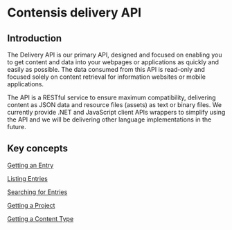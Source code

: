 # Contensis delivery API

## Introduction

The Delivery API is our primary API, designed and focused on enabling you to get content and data into your webpages or applications as quickly and easily as possible. The data consumed from this API is read-only and focused solely on content retrieval for information websites or mobile applications.

The API is a RESTful service to ensure maximum compatibility, delivering content as JSON data and resource files (assets) as text or binary files. We currently provide .NET and JavaScript client APIs wrappers to simplify using the API and we will be delivering other language implementations in the future.


## Key concepts

[Getting an Entry](/accessing/get-entry.md)

[Listing Entries](/accessing/list-entries.md)

[Searching for Entries](/search/search-basics.md)

[Getting a Project](/accessing/get-project.md)

[Getting a Content Type](/accessing/get-contenttype.md)
